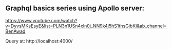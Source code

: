 ## Graphql basics series using Apollo server:

https://www.youtube.com/watch?v=DyvsMKsEsyE&list=PLN3n1USn4xln0j_NN9k4j5hS1thsGibKi&ab_channel=BenAwad

Query at: http://localhost:4000/
